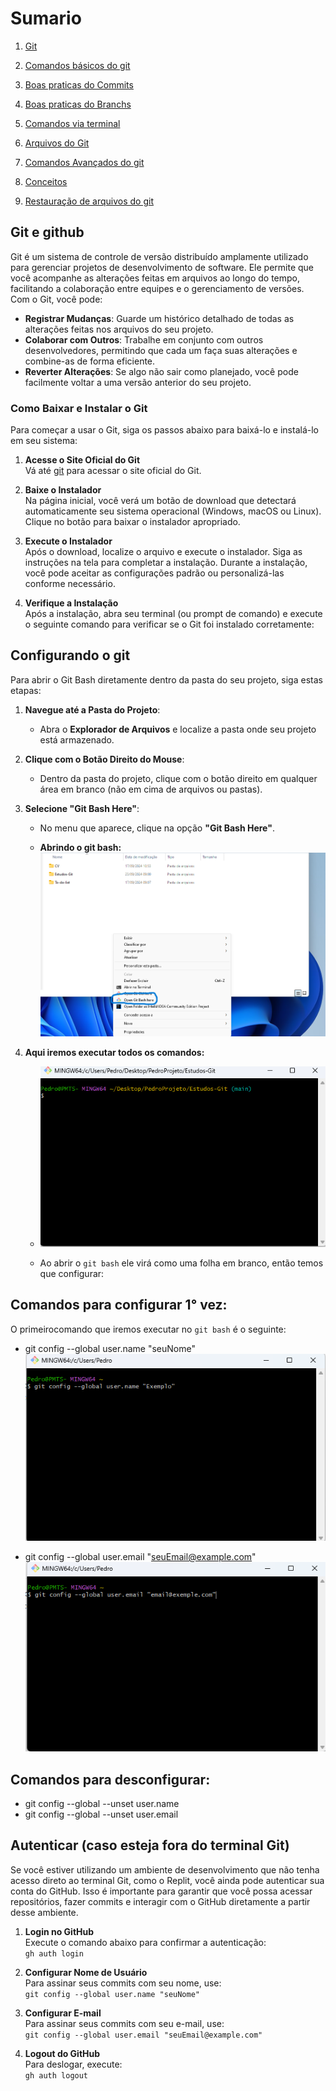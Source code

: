 # Sumario

1. [Git](#git-e-github)

2. [Comandos básicos do git](comandos_basicos.md)

3. [Boas praticas do Commits](commits.md)

4. [Boas praticas do Branchs](branchs.md)

5. [Comandos via terminal](terminal.md)

6. [Arquivos do Git](ArquivosGit.md)

7. [Comandos Avançados do git](comandos_avancados.md)

8. [Conceitos](Conceitos.md)

9. [Restauração de arquivos do git](Restaurar.md)





## Git e github
Git é um sistema de controle de versão distribuído amplamente utilizado para gerenciar projetos de desenvolvimento de software. Ele permite que você acompanhe as alterações feitas em arquivos ao longo do tempo, facilitando a colaboração entre equipes e o gerenciamento de versões. Com o Git, você pode:

- **Registrar Mudanças**: Guarde um histórico detalhado de todas as alterações feitas nos arquivos do seu projeto.
- **Colaborar com Outros**: Trabalhe em conjunto com outros desenvolvedores, permitindo que cada um faça suas alterações e combine-as de forma eficiente.
- **Reverter Alterações**: Se algo não sair como planejado, você pode facilmente voltar a uma versão anterior do seu projeto.

### Como Baixar e Instalar o Git

Para começar a usar o Git, siga os passos abaixo para baixá-lo e instalá-lo em seu sistema:

1. **Acesse o Site Oficial do Git**  
   Vá até [git](https://git-scm.com/) para acessar o site oficial do Git.

2. **Baixe o Instalador**  
   Na página inicial, você verá um botão de download que detectará automaticamente seu sistema operacional (Windows, macOS ou Linux). Clique no botão para baixar o instalador apropriado.

3. **Execute o Instalador**  
   Após o download, localize o arquivo e execute o instalador. Siga as instruções na tela para completar a instalação. Durante a instalação, você pode aceitar as configurações padrão ou personalizá-las conforme necessário.

4. **Verifique a Instalação**  
   Após a instalação, abra seu terminal (ou prompt de comando) e execute o seguinte comando para verificar se o Git foi instalado corretamente:



## Configurando o git

Para abrir o Git Bash diretamente dentro da pasta do seu projeto, siga estas etapas:

1. **Navegue até a Pasta do Projeto**:
   - Abra o **Explorador de Arquivos** e localize a pasta onde seu projeto está armazenado.

2. **Clique com o Botão Direito do Mouse**:
   - Dentro da pasta do projeto, clique com o botão direito em qualquer área em branco (não em cima de arquivos ou pastas).

3. **Selecione "Git Bash Here"**:
   - No menu que aparece, clique na opção **"Git Bash Here"**. 

   - **Abrindo o git bash:** ![imagem](img/img1.png)


4. **Aqui iremos executar todos os comandos:**
   -  ![imagemBash](img/img2.png)

   -  Ao abrir o ```git bash``` ele virá como uma folha em branco, então temos que configurar:

## Comandos para configurar 1° vez:
O primeirocomando que iremos executar no ``git bash`` é o seguinte: 

- git config --global user.name "seuNome"
![User.name](img/img3.png)


- git config --global user.email "seuEmail@example.com"
![User.email](img/img4.png)



## Comandos para desconfigurar:
- git config --global --unset user.name
- git config --global --unset user.email


## Autenticar (caso esteja fora do terminal Git)

Se você estiver utilizando um ambiente de desenvolvimento que não tenha acesso direto ao terminal Git, como o Replit, você ainda pode autenticar sua conta do GitHub. Isso é importante para garantir que você possa acessar repositórios, fazer commits e interagir com o GitHub diretamente a partir desse ambiente.


1. **Login no GitHub**  
   Execute o comando abaixo para confirmar a autenticação:  
   `gh auth login`

2. **Configurar Nome de Usuário**  
   Para assinar seus commits com seu nome, use:  
   `git config --global user.name "seuNome"`

3. **Configurar E-mail**  
   Para assinar seus commits com seu e-mail, use:  
   `git config --global user.email "seuEmail@example.com"`

4. **Logout do GitHub**  
   Para deslogar, execute:  
   `gh auth logout`
